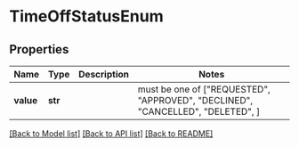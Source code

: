 # TimeOffStatusEnum

## Properties
Name | Type | Description | Notes
------------ | ------------- | ------------- | -------------
**value** | **str** |  |  must be one of ["REQUESTED", "APPROVED", "DECLINED", "CANCELLED", "DELETED", ]

[[Back to Model list]](../README.md#documentation-for-models) [[Back to API list]](../README.md#documentation-for-api-endpoints) [[Back to README]](../README.md)


